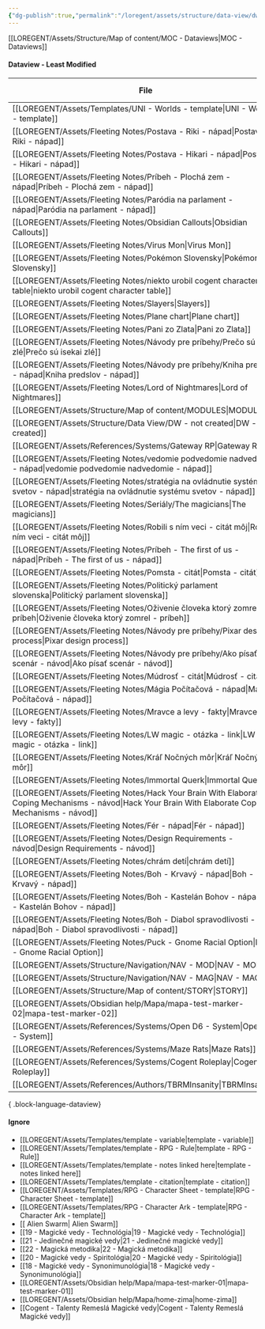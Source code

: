 ```yaml
---
{"dg-publish":true,"permalink":"/loregent/assets/structure/data-view/dw-least-modified/"}
---
```



[[LOREGENT/Assets/Structure/Map of content/MOC - Dataviews\|MOC - Dataviews]]

#### Dataview - Least Modified

| File                                                                                                                                                     | Last Modified |
| -------------------------------------------------------------------------------------------------------------------------------------------------------- | ------------- |
| [[LOREGENT/Assets/Templates/UNI - Worlds - template\|UNI - Worlds - template]]                                                                        | \-            |
| [[LOREGENT/Assets/Fleeting Notes/Postava - Riki - nápad\|Postava - Riki - nápad]]                                                                     | \-            |
| [[LOREGENT/Assets/Fleeting Notes/Postava - Hikari - nápad\|Postava - Hikari - nápad]]                                                                 | 27.01.2024    |
| [[LOREGENT/Assets/Fleeting Notes/Príbeh - Plochá zem - nápad\|Príbeh - Plochá zem - nápad]]                                                           | 22.02.2024    |
| [[LOREGENT/Assets/Fleeting Notes/Paródia na parlament - nápad\|Paródia na parlament - nápad]]                                                         | 11.04.2024    |
| [[LOREGENT/Assets/Fleeting Notes/Obsidian Callouts\|Obsidian Callouts]]                                                                               | 25.05.2024    |
| [[LOREGENT/Assets/Fleeting Notes/Virus Mon\|Virus Mon]]                                                                                               | 27.05.2024    |
| [[LOREGENT/Assets/Fleeting Notes/Pokémon Slovensky\|Pokémon Slovensky]]                                                                               | 06.06.2024    |
| [[LOREGENT/Assets/Fleeting Notes/niekto urobil cogent character table\|niekto urobil cogent character table]]                                         | 20.06.2024    |
| [[LOREGENT/Assets/Fleeting Notes/Slayers\|Slayers]]                                                                                                   | 01.07.2024    |
| [[LOREGENT/Assets/Fleeting Notes/Plane chart\|Plane chart]]                                                                                           | 01.07.2024    |
| [[LOREGENT/Assets/Fleeting Notes/Pani zo Zlata\|Pani zo Zlata]]                                                                                       | 01.07.2024    |
| [[LOREGENT/Assets/Fleeting Notes/Návody pre príbehy/Prečo sú isekai zlé\|Prečo sú isekai zlé]]                                                        | 01.07.2024    |
| [[LOREGENT/Assets/Fleeting Notes/Návody pre príbehy/Kniha predslov - nápad\|Kniha predslov - nápad]]                                                  | 01.07.2024    |
| [[LOREGENT/Assets/Fleeting Notes/Lord of Nightmares\|Lord of Nightmares]]                                                                             | 01.07.2024    |
| [[LOREGENT/Assets/Structure/Map of content/MODULES\|MODULES]]                                                                                         | 05.07.2024    |
| [[LOREGENT/Assets/Structure/Data View/DW - not created\|DW - not created]]                                                                            | 05.07.2024    |
| [[LOREGENT/Assets/References/Systems/Gateway RP\|Gateway RP]]                                                                                         | 05.07.2024    |
| [[LOREGENT/Assets/Fleeting Notes/vedomie podvedomie nadvedomie - nápad\|vedomie podvedomie nadvedomie - nápad]]                                       | 05.07.2024    |
| [[LOREGENT/Assets/Fleeting Notes/stratégia na ovládnutie systému svetov - nápad\|stratégia na ovládnutie systému svetov - nápad]]                     | 05.07.2024    |
| [[LOREGENT/Assets/Fleeting Notes/Seriály/The magicians\|The magicians]]                                                                               | 05.07.2024    |
| [[LOREGENT/Assets/Fleeting Notes/Robili s ním veci - citát môj\|Robili s ním veci - citát môj]]                                                       | 05.07.2024    |
| [[LOREGENT/Assets/Fleeting Notes/Príbeh - The first of us - nápad\|Príbeh - The first of us - nápad]]                                                 | 05.07.2024    |
| [[LOREGENT/Assets/Fleeting Notes/Pomsta - citát\|Pomsta - citát]]                                                                                     | 05.07.2024    |
| [[LOREGENT/Assets/Fleeting Notes/Politický parlament slovenska\|Politický parlament slovenska]]                                                       | 05.07.2024    |
| [[LOREGENT/Assets/Fleeting Notes/Oživenie človeka ktorý zomrel - príbeh\|Oživenie človeka ktorý zomrel - príbeh]]                                     | 05.07.2024    |
| [[LOREGENT/Assets/Fleeting Notes/Návody pre príbehy/Pixar design process\|Pixar design process]]                                                      | 05.07.2024    |
| [[LOREGENT/Assets/Fleeting Notes/Návody pre príbehy/Ako písať scenár - návod\|Ako písať scenár - návod]]                                              | 05.07.2024    |
| [[LOREGENT/Assets/Fleeting Notes/Múdrosť - citát\|Múdrosť - citát]]                                                                                   | 05.07.2024    |
| [[LOREGENT/Assets/Fleeting Notes/Mágia Počítačová - nápad\|Mágia Počítačová - nápad]]                                                                 | 05.07.2024    |
| [[LOREGENT/Assets/Fleeting Notes/Mravce a levy - fakty\|Mravce a levy - fakty]]                                                                       | 05.07.2024    |
| [[LOREGENT/Assets/Fleeting Notes/LW magic - otázka - link\|LW magic - otázka - link]]                                                                 | 05.07.2024    |
| [[LOREGENT/Assets/Fleeting Notes/Kráľ Nočných môr\|Kráľ Nočných môr]]                                                                                 | 05.07.2024    |
| [[LOREGENT/Assets/Fleeting Notes/Immortal Querk\|Immortal Querk]]                                                                                     | 05.07.2024    |
| [[LOREGENT/Assets/Fleeting Notes/Hack Your Brain With Elaborate Coping Mechanisms - návod\|Hack Your Brain With Elaborate Coping Mechanisms - návod]] | 05.07.2024    |
| [[LOREGENT/Assets/Fleeting Notes/Fér - nápad\|Fér - nápad]]                                                                                           | 05.07.2024    |
| [[LOREGENT/Assets/Fleeting Notes/Design Requirements - návod\|Design Requirements - návod]]                                                           | 05.07.2024    |
| [[LOREGENT/Assets/Fleeting Notes/chrám detí\|chrám detí]]                                                                                             | 05.07.2024    |
| [[LOREGENT/Assets/Fleeting Notes/Boh - Krvavý - nápad\|Boh - Krvavý - nápad]]                                                                         | 05.07.2024    |
| [[LOREGENT/Assets/Fleeting Notes/Boh - Kastelán Bohov - nápad\|Boh - Kastelán Bohov - nápad]]                                                         | 05.07.2024    |
| [[LOREGENT/Assets/Fleeting Notes/Boh - Diabol spravodlivosti - nápad\|Boh - Diabol spravodlivosti - nápad]]                                           | 05.07.2024    |
| [[LOREGENT/Assets/Fleeting Notes/Puck - Gnome Racial Option\|Puck - Gnome Racial Option]]                                                             | 14.07.2024    |
| [[LOREGENT/Assets/Structure/Navigation/NAV - MOD\|NAV - MOD]]                                                                                         | 19.07.2024    |
| [[LOREGENT/Assets/Structure/Navigation/NAV - MAG\|NAV - MAG]]                                                                                         | 19.07.2024    |
| [[LOREGENT/Assets/Structure/Map of content/STORY\|STORY]]                                                                                             | 19.07.2024    |
| [[LOREGENT/Assets/Obsidian help/Mapa/mapa-test-marker-02\|mapa-test-marker-02]]                                                                       | 31.07.2024    |
| [[LOREGENT/Assets/References/Systems/Open D6 - System\|Open D6 - System]]                                                                             | 11.08.2024    |
| [[LOREGENT/Assets/References/Systems/Maze Rats\|Maze Rats]]                                                                                           | 11.08.2024    |
| [[LOREGENT/Assets/References/Systems/Cogent Roleplay\|Cogent Roleplay]]                                                                               | 11.08.2024    |
| [[LOREGENT/Assets/References/Authors/TBRMInsanity\|TBRMInsanity]]                                                                                     | 11.08.2024    |

{ .block-language-dataview}


#### Ignore
- [[LOREGENT/Assets/Templates/template - variable\|template - variable]]
- [[LOREGENT/Assets/Templates/template - RPG - Rule\|template - RPG - Rule]]
- [[LOREGENT/Assets/Templates/template - notes linked here\|template - notes linked here]]
- [[LOREGENT/Assets/Templates/template - citation\|template - citation]]
- [[LOREGENT/Assets/Templates/RPG - Character Sheet - template\|RPG - Character Sheet - template]]
- [[LOREGENT/Assets/Templates/RPG - Character Ark - template\|RPG - Character Ark - template]]
- [[ Alien Swarm\| Alien Swarm]]
- [[19 - Magické vedy - Technológia\|19 - Magické vedy - Technológia]]
- [[21 - Jedinečné magické vedy\|21 - Jedinečné magické vedy]]
- [[22 - Magická metodika\|22 - Magická metodika]]
- [[20 - Magické vedy - Spiritológia\|20 - Magické vedy - Spiritológia]]
- [[18 - Magické vedy - Synonimunológia\|18 - Magické vedy - Synonimunológia]]
- [[LOREGENT/Assets/Obsidian help/Mapa/mapa-test-marker-01\|mapa-test-marker-01]]
- [[LOREGENT/Assets/Obsidian help/Mapa/home-zima\|home-zima]]
- [[Cogent - Talenty Remeslá Magické vedy\|Cogent - Talenty Remeslá Magické vedy]]